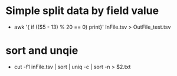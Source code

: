 # Simple split data by field value

* awk '{ if (($5 - 13) % 20 == 0) print}' InFile.tsv > OutFile_test.tsv

# sort and unqie
* cut -f1 inFile.tsv | sort | uniq -c | sort -n > $2.txt

